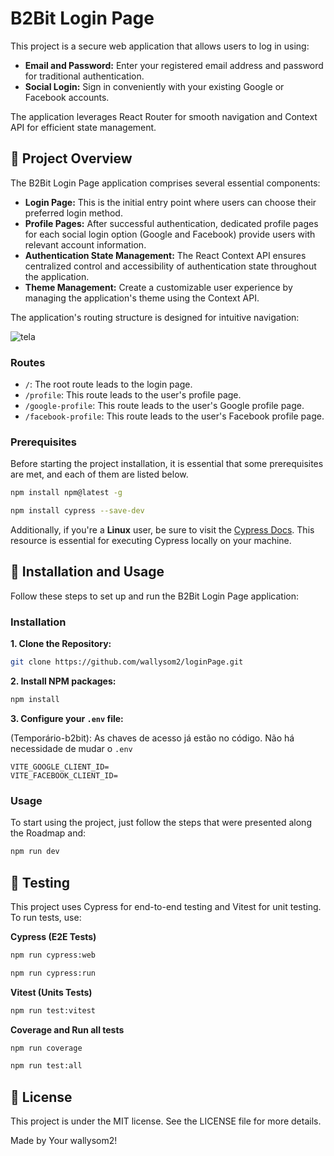 # B2Bit Login Page

This project is a secure web application that allows users to log in using:

* **Email and Password:** Enter your registered email address and password for traditional authentication.
* **Social Login:** Sign in conveniently with your existing Google or Facebook accounts.

The application leverages React Router for smooth navigation and Context API for efficient state management.

##  📖 Project Overview

The B2Bit Login Page application comprises several essential components:

* **Login Page:** This is the initial entry point where users can choose their preferred login method.
* **Profile Pages:** After successful authentication, dedicated profile pages for each social login option (Google and Facebook) provide users with relevant account information.
* **Authentication State Management:** The React Context API ensures centralized control and accessibility of authentication state throughout the application.
* **Theme Management:** Create a customizable user experience by managing the application's theme using the Context API.

The application's routing structure is designed for intuitive navigation:

![tela](https://github.com/wallysom2/loginPage/assets/37665843/f7663970-363a-4230-934b-92142edf464e)

### Routes

- `/`: The root route leads to the login page.
- `/profile`: This route leads to the user's profile page.
- `/google-profile`: This route leads to the user's Google profile page.
- `/facebook-profile`: This route leads to the user's Facebook profile page.

### Prerequisites

Before starting the project installation, it is essential that some prerequisites are met, and each of them are listed below.

  ```sh
npm install npm@latest -g
  ```
  ```sh
npm install cypress --save-dev
  ```

Additionally, if you're a **Linux** user, be sure to visit the [Cypress Docs](https://docs.cypress.io/guides/getting-started/installing-cypress#Linux-Prerequisites). This resource is essential for executing Cypress locally on your machine.

## 🚀 Installation and Usage

Follow these steps to set up and run the B2Bit Login Page application:

### Installation


**1. Clone the Repository:**

```sh
git clone https://github.com/wallysom2/loginPage.git
```

**2. Install NPM packages:**
```sh
npm install
```
**3. Configure your `.env` file:**

(Temporário-b2bit): As chaves de acesso já estão no código. Não há necessidade de mudar o `.env`

```env
VITE_GOOGLE_CLIENT_ID=
VITE_FACEBOOK_CLIENT_ID=
```
<!-- Get a free API Key at [https://example.com](https://example.com)-->


### Usage
To start using the project, just follow the steps that were presented along the Roadmap and:
```sh
npm run dev
```

## 🧪 Testing
This project uses Cypress for end-to-end testing and Vitest for unit testing. To run tests, use:

**Cypress (E2E Tests)**

```sh
npm run cypress:web
```
```sh
npm run cypress:run
```

**Vitest (Units Tests)**



```sh
npm run test:vitest
```

**Coverage and Run all tests**
```sh
npm run coverage
```
```sh
npm run test:all
```

## 📝 License
This project is under the MIT license. See the LICENSE file for more details.


Made by Your wallysom2!

